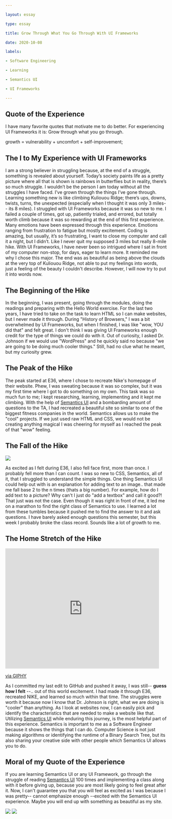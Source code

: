 ```yaml
---

layout: essay

type: essay

title: Grow Through What You Go Through With UI Frameworks

date: 2020-10-08

labels:

- Software Engineering

- Learning

- Semantics UI

- UI Frameworks

---
```

## Quote of the Experience 
I have many favorite quotes that motivate me to do better. For experiencing UI Frameworks it is:
Grow through what you go through.

growth = vulnerability + uncomfort + self-improvement; 

## The I to My Experience with UI Frameworks

I am a strong believer in struggling because, at the end of a struggle, something is revealed about yourself. Today’s society paints life as a pretty picture where all that is shown is rainbows in butterflies but in reality, there’s so much struggle. I wouldn’t be the person I am today without all the struggles I have faced. I’ve grown through the things I’ve gone through. 
Learning something new is like climbing Kuliouou Ridge; there’s ups, downs, twists, turns, the unexpected (especially when I thought it was only 3 miles-- its 8 miles). I struggled with UI Frameworks because it was so new to me. I failed a couple of times, got up, patiently trialed, and errored, but totally worth climb because it was so rewarding at the end of this first experience. Many emotions have been expressed through this experience. Emotions ranging from frustration to fatigue but mostly excitement. Coding is amazing, but usually, it’s so frustrating, I want to close my computer and call it a night, but I didn’t. Like I never quit my supposed 3 miles but really 8-mile hike. With UI Frameworks, I have never been so intrigued where I sat in front of my computer non-stop, for days, eager to learn more. It reminded me why I chose this major. The end was as beautiful as being above the clouds at the very top of Kuliouou Ridge, not able to put my feelings into words, just a feeling of the beauty I couldn't describe.
However, I will now try to put it into words now.

## The Beginning of the Hike
In the beginning, I was present, going through the modules, doing the readings and preparing with the Hello World exercise. For the last two years, I have tried to take on the task to learn HTML so I can make websites, but I never made it through. During "History of Browsers," I was a bit overwhelmed by UI Frameworks, but when I finished, I was like "wow, YOU did that" and felt great. I don't think I was giving UI Frameworks enough credit for the type of things we could do with it. Out of curiosity, I asked Dr. Johnson if we would use "WordPress" and he quickly said no because "we are going to be doing much cooler things." Still, had no clue what he meant, but my curiosity grew.

## The Peak of the Hike
The peak started at E36, where I chose to recreate Nike's homepage of their website. Phew, I was sweating because it was so complex, but it was my first time where I got to do something on my own. This task was so much fun to me; I kept researching, learning, implementing and it kept me climbing. With the help of  [Semantics UI](https://semantic-ui.com) and a bombarding amount of questions to the TA, I had recreated a beautiful site so similar to one of the biggest fitness companies in the world. Semantics allows us to make the "cool" projects. If we just used raw HTML and CSS, we would not be creating anything magical I was cheering for myself as I reached the peak of that "wow" feeling. 

## The Fall of the Hike

<img class="ui small centered image" src="addition.jpeg">

As excited as I felt during E36, I also fell face first, more than once. I probably fell more than I can count. I was so new to CSS, Semantics, all of it, that I struggled to understand the simple things. One thing Semantics UI could help out with is an explanation for adding text to an image.. that made me fall base 2 to the n times (thats a big number). For example, how do I add text to a picture? Why can't I just do "add a textbox" and call it good?! That just was not the case. Even though it was right in front of me, it led me on a marathon to find the right class of Semantics to use. I learned a lot from these tumbles because it pushed me to find the answer to it and ask questions. I have barely asked enough questions this semester, but this week I probably broke the class record. Sounds like a lot of growth to me. 

## The Home Stretch of the Hike 

<iframe src="https://giphy.com/embed/miu6aK6SsU20U" width="480" height="374" frameBorder="0" class="giphy-embed" allowFullScreen></iframe><p><a href="https://giphy.com/gifs/swamp-people-gator-hunting-gatordone-miu6aK6SsU20U">via GIPHY</a></p>

As I committed my last edit to GitHub and pushed it away, I was still-- **guess how I felt** --.. out of this world excitement. I had made it through E36, recreated NIKE, and learned so much within that time. The struggles were worth it because now I know that Dr. Johnson is right, what we are doing is "cooler" than anything. As I look at websites now, I can easily pick and identify the characteristics that are needed to make a website like that. Utilizing [Semantics UI](https://semantic-ui.com) while enduring this journey, is the most helpful part of this experience. Semantics is important to me as a Software Engineer because it shows the things that I can do. Computer Science is not just making algorithms or identifying the runtime of a Binary Search Tree, but its also sharing your creative side with other people which Semantics UI allows you to do. 


## Moral of my Quote of the Experience
If you are learning Semantics UI or any UI Framework, go through the struggle of reading [Semantics UI](https://semantic-ui.com) 100 times and implementing a class along with it before giving up, because you are most likely going to feel great after it. Now, I can't guarantee you that you will feel as excited as I was because I was pretty-- cannot emphasize enough --excited with the Semantics UI experience. Maybe you will end up with something as beautiful as my site.

<img class="ui medium centered image" src="partone.png">
<img class="ui medium centered image" src="parttwo.png">


